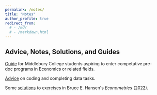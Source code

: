 ```yaml
---
permalink: /notes/
title: "Notes"
author_profile: true
redirect_from: 
  # - /md/
  # - /markdown.html
---
```


## Advice, Notes, Solutions, and Guides

[Guide](https://zhizhongpu.github.io/predocguide/) for Middlebury College students aspiring to enter competative pre-doc programs in Economics or related fields.

[Advice](https://linktocome.com) on coding and completing data tasks.

Some [solutions](https://github.com/zhizhongpu/solutions_econometrics_hansen) to exercises in Bruce E. Hansen's *Econometrics* (2022).

